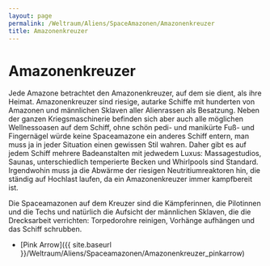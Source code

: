 ```yaml
---
layout: page
permalink: /Weltraum/Aliens/SpaceAmazonen/Amazonenkreuzer
title: Amazonenkreuzer
---
```


# Amazonenkreuzer

Jede Amazone betrachtet den Amazonenkreuzer, auf dem sie dient, als ihre Heimat. Amazonenkreuzer sind riesige, autarke Schiffe mit hunderten von Amazonen und männlichen Sklaven aller Alienrassen als Besatzung. Neben der ganzen Kriegsmaschinerie befinden sich aber auch alle möglichen Wellnessoasen auf dem Schiff, ohne schön pedi- und manikürte Fuß- und Fingernägel würde keine Spaceamazone ein anderes Schiff entern, man muss ja in jeder Situation einen gewissen Stil wahren. Daher gibt es auf jedem Schiff mehrere Badeanstalten mit jedwedem Luxus: Massagestudios, Saunas, unterschiedlich temperierte Becken und Whirlpools sind Standard. Irgendwohin muss ja die Abwärme der riesigen Neutritiumreaktoren hin, die ständig auf Hochlast laufen, da ein Amazonenkreuzer immer kampfbereit ist.

Die Spaceamazonen auf dem Kreuzer sind die Kämpferinnen, die Pilotinnen und die Techs und natürlich die Aufsicht der männlichen Sklaven, die die Drecksarbeit verrichten: Torpedorohre reinigen, Vorhänge aufhängen und das Schiff schrubben.

- [Pink Arrow]({{ site.baseurl }}/Weltraum/Aliens/Spaceamazonen/Amazonenkreuzer_pinkarrow)

